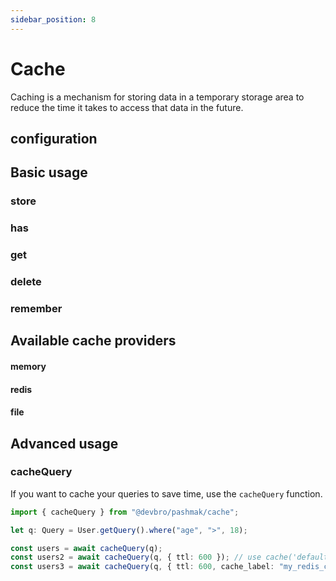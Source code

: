 ```yaml
---
sidebar_position: 8
---
```


# Cache

Caching is a mechanism for storing data in a temporary storage area to reduce the time it takes to access that data in the future.

## configuration

## Basic usage

### store

### has

### get

### delete

### remember

## Available cache providers

#### memory

#### redis

#### file

## Advanced usage

### cacheQuery

If you want to cache your queries to save time, use the `cacheQuery` function.

```ts
import { cacheQuery } from "@devbro/pashmak/cache";

let q: Query = User.getQuery().where("age", ">", 18);

const users = await cacheQuery(q);
const users2 = await cacheQuery(q, { ttl: 600 }); // use cache('default')
const users3 = await cacheQuery(q, { ttl: 600, cache_label: "my_redis_cache" });
```
